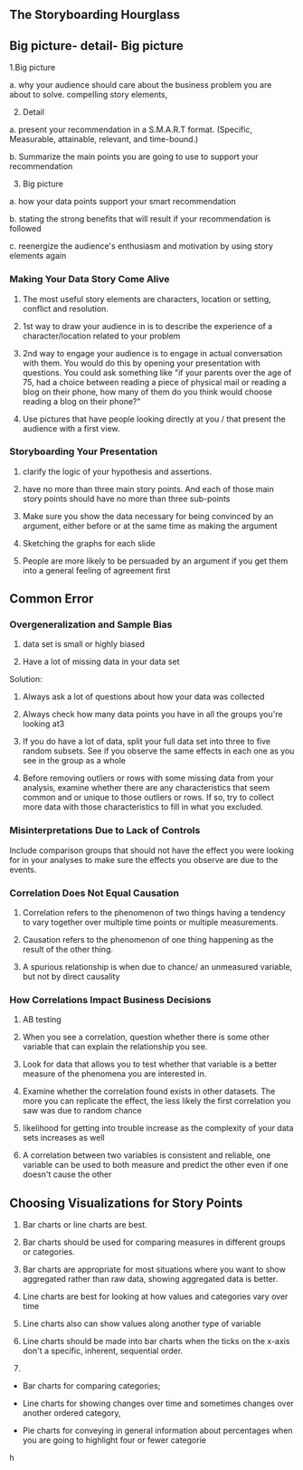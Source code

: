 


## The Storyboarding Hourglass

## Big picture- detail- Big picture

1.Big picture

a. why your audience should care about the business problem you are about to solve.
compelling story elements,

2. Detail

a. present your recommendation in a S.M.A.R.T format. (Specific, Measurable, attainable, relevant, and time-bound.)

b. Summarize the main points you are going to use to support your recommendation

3. Big picture

a. how your data points support your smart recommendation

b. stating the strong benefits that will result if your recommendation is followed

c. reenergize the audience's enthusiasm and motivation by using story elements again

### Making Your Data Story Come Alive

1. The most useful story elements are characters, location or setting, conflict and resolution.

2. 1st way to draw your audience in is to describe the experience of a character/location related to your problem

3. 2nd way to engage your audience is to engage in actual conversation with them. 
You would do this by opening your presentation with questions. 
You could ask something like "if your parents over the age of 75, had a choice between reading a piece of physical mail or reading a blog on their phone, how many of them do you think would choose reading a blog on their phone?"

4. Use pictures that have people looking directly at you / that present the audience with a first view.

### Storyboarding Your Presentation

1. clarify the logic of your hypothesis and assertions.

2. have no more than three main story points. And each of those main story points should have no more than three sub-points

3. Make sure you show the data necessary for being convinced by an argument, either before or at the same time as making the argument

4. Sketching the graphs for each slide

5. People are more likely to be persuaded by an argument if you get them into a general feeling of agreement first

## Common Error

### Overgeneralization and Sample Bias

1. data set is small or highly biased

2. Have a lot of missing data in your data set

Solution: 
1. Always ask a lot of questions about how your data was collected

2. Always check how many data points you have in all the groups you're looking at3

3. If you do have a lot of data, split your full data set into three to five random subsets. See if you observe the same effects in each one as you see in the group as a whole

4. Before removing outliers or rows with some missing data from your analysis, examine whether there are any characteristics that seem common and or unique to those outliers or rows. If so, try to collect more data with those characteristics to fill in what you excluded.

### Misinterpretations Due to Lack of Controls

Include comparison groups that should not have the effect you were looking for in your analyses to make sure the effects you observe are due to the events.

### Correlation Does Not Equal Causation

1. Correlation refers to the phenomenon of two things having a tendency to vary together over multiple time points or multiple measurements.

2. Causation refers to the phenomenon of one thing happening as the result of the other thing.

3. A spurious relationship is when due to chance/ an unmeasured variable, but not by direct causality

### How Correlations Impact Business Decisions

1. AB testing

2. When you see a correlation, question whether there is some other variable that can explain the relationship you see.

3. Look for data that allows you to test whether that variable is a better measure of the phenomena you are interested in.

4. Examine whether the correlation found exists in other datasets. The more you can replicate the effect, the less likely the first correlation you saw was due to random chance

5. likelihood for getting into trouble increase as the complexity of your data sets increases as well

6. A correlation between two variables is consistent and reliable, one variable can be used to both measure and predict the other even if one doesn't cause the other

## Choosing Visualizations for Story Points

1. Bar charts or line charts are best.

2. Bar charts should be used for comparing measures in different groups or categories.

3. Bar charts are appropriate for most situations where you want to show aggregated rather than raw data, showing aggregated data is better.

4. Line charts are best for looking at how values and categories vary over time

5. Line charts also can show values along another type of variable

6. Line charts should be made into bar charts when the ticks on the x-axis don't a specific, inherent, sequential order.

7.

* Bar charts for comparing categories;

* Line charts for showing changes over time and sometimes changes over another ordered category, 

* Pie charts for conveying in general information about percentages when you are going to highlight four or fewer categorie





h

